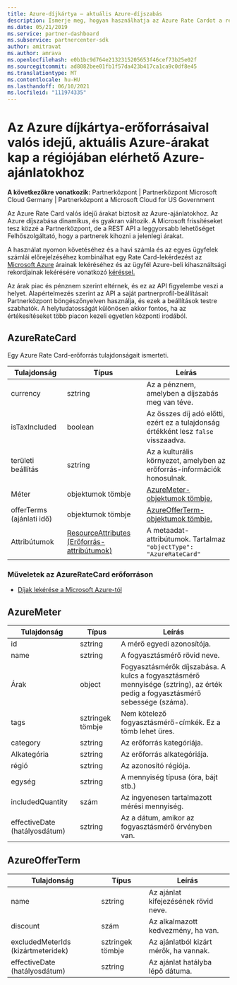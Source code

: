 ```yaml
---
title: Azure-díjkártya – aktuális Azure-díjszabás
description: Ismerje meg, hogyan használhatja az Azure Rate Cardot a régióban elérhető Azure-ajánlatok valós idejű, aktuális árainak lekérthez. Az Azure Rate Card az Partnerközpont REST API.
ms.date: 05/21/2019
ms.service: partner-dashboard
ms.subservice: partnercenter-sdk
author: amitravat
ms.author: amrava
ms.openlocfilehash: e0b1bc9d764e2132315205653f46cef73b25e02f
ms.sourcegitcommit: ad8082bee01fb1f57da423b417ca1ca9c0df8e45
ms.translationtype: MT
ms.contentlocale: hu-HU
ms.lasthandoff: 06/10/2021
ms.locfileid: "111974335"
---
```

# <a name="azure-rate-card-resources-to-get-real-time-current-azure-prices-on-azure-offers-in-your-region"></a>Az Azure díjkártya-erőforrásaival valós idejű, aktuális Azure-árakat kap a régiójában elérhető Azure-ajánlatokhoz

**A következőkre vonatkozik:** Partnerközpont | Partnerközpont Microsoft Cloud Germany | Partnerközpont a Microsoft Cloud for US Government

Az Azure Rate Card valós idejű árakat biztosít az Azure-ajánlatokhoz. Az Azure díjszabása dinamikus, és gyakran változik. A Microsoft frissítéseket tesz közzé a Partnerközpont, de a REST API a leggyorsabb lehetőséget Felhőszolgáltató, hogy a partnerek kihozni a jelenlegi árakat.

A használat nyomon követéséhez és a havi számla és az egyes ügyfelek számlái előrejelzéséhez kombinálhat egy Rate Card-lekérdezést az [Microsoft Azure](get-prices-for-microsoft-azure.md) árainak lekéréséhez és az ügyfél Azure-beli kihasználtsági rekordjainak lekérésére vonatkozó [kéréssel.](get-a-customer-s-utilization-record-for-azure.md)

Az árak piac és pénznem szerint eltérnek, és ez az API figyelembe veszi a helyet. Alapértelmezés szerint az API a saját partnerprofil-beállításait Partnerközpont böngészőnyelven használja, és ezek a beállítások testre szabhatók. A helytudatosságát különösen akkor fontos, ha az értékesítéseket több piacon kezeli egyetlen központi irodából.

## <a name="azureratecard"></a>AzureRateCard

Egy Azure Rate Card-erőforrás tulajdonságait ismerteti.

| Tulajdonság      | Típus                                      | Leírás                                                       |
|---------------|-------------------------------------------|-------------------------------------------------------------------|
| currency      | sztring                                    | Az a pénznem, amelyben a díjszabás meg van téve.                     |
| isTaxIncluded | boolean                                   | Az összes díj adó előtti, ezért ez a tulajdonság értékként lesz `false` visszaadva. |
| területi beállítás        | sztring                                    | Az a kulturális környezet, amelyben az erőforrás-információk honosulnak.       |
| Méter        | objektumok tömbje                          | [AzureMeter-objektumok tömbje.](#azuremeter)                       |
| offerTerms (ajánlati idő)    | objektumok tömbje                          | [AzureOfferTerm-objektumok tömbje.](#azureofferterm)               |
| Attribútumok    | [ResourceAttributes (Erőforrás-attribútumok)](utility-resources.md#resourceattributes) | A metaadat-attribútumok. Tartalmaz `"objectType": "AzureRateCard"`   |

### <a name="operations-on-the-azureratecard-resource"></a>Műveletek az AzureRateCard erőforráson

- [Díjak lekérése a Microsoft Azure-tól](get-prices-for-microsoft-azure.md)

## <a name="azuremeter"></a>AzureMeter

| Tulajdonság         | Típus             | Leírás                                                                                   |
|------------------|------------------|-----------------------------------------------------------------------------------------------|
| id               | sztring           | A mérő egyedi azonosítója.                                                                    |
| name             | sztring           | A fogyasztásmérő rövid neve.                                                                   |
| Árak            | object           | Fogyasztásmérők díjszabása. A kulcs a fogyasztásmérő mennyisége (sztring), az érték pedig a fogyasztásmérő sebessége (száma). |
| tags             | sztringek tömbje | Nem kötelező fogyasztásmérő-címkék. Ez a tömb lehet üres.                                                 |
| category         | sztring           | Az erőforrás kategóriája.                                                                     |
| Alkategória      | sztring           | Az erőforrás alkategóriája.                                                                 |
| régió           | sztring           | Az azonosító régiója.                                                                             |
| egység             | sztring           | A mennyiség típusa (óra, bájt stb.)                                                     |
| includedQuantity | szám           | Az ingyenesen tartalmazott mérési mennyiség.                                               |
| effectiveDate (hatályosdátum)    | sztring           | Az a dátum, amikor az fogyasztásmérő érvényben van.                                                             |

## <a name="azureofferterm"></a>AzureOfferTerm

| Tulajdonság         | Típus             | Leírás                             |
|------------------|------------------|-----------------------------------------|
| name             | sztring           | Az ajánlat kifejezésének rövid neve.        |
| discount         | szám           | Az alkalmazott kedvezmény, ha van.           |
| excludedMeterIds (kizártmeteridek) | sztringek tömbje | Az ajánlatból kizárt mérők, ha vannak. |
| effectiveDate (hatályosdátum)    | sztring           | Az ajánlat hatályba lépő dátuma.        |
